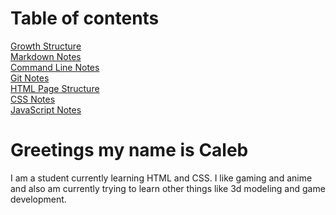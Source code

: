 # Table of contents
[Growth Structure](/reading-notes/README6)<br>
[Markdown Notes](/reading-notes/README2)<br>
[Command Line Notes](/reading-notes/README3)<br>
[Git Notes](/reading-notes/README4)<br>
[HTML Page Structure](/reading-note/README5)<br>
[CSS Notes](/reading-notes/README7)<br>
[JavaScript Notes](/reading-notes/README8)<br>

# Greetings my name is Caleb
I am a student currently learning HTML and CSS. I like gaming and anime and also am currently trying to learn other things like 3d modeling and game development.



